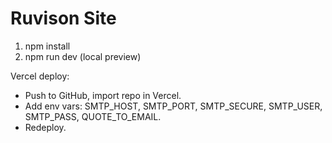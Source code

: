 # Ruvison Site

1) npm install
2) npm run dev (local preview)

Vercel deploy:
- Push to GitHub, import repo in Vercel.
- Add env vars: SMTP_HOST, SMTP_PORT, SMTP_SECURE, SMTP_USER, SMTP_PASS, QUOTE_TO_EMAIL.
- Redeploy.
